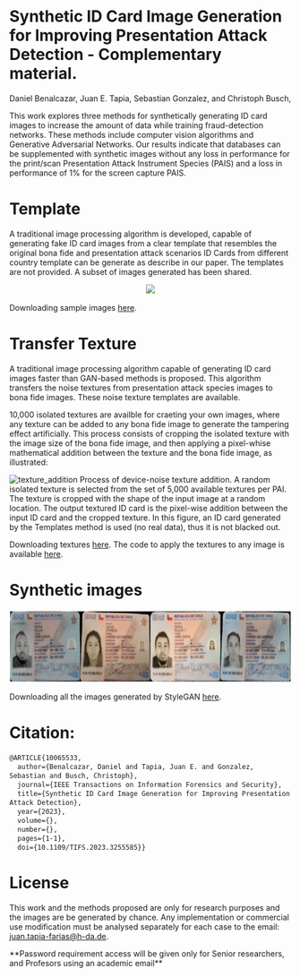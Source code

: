 # Synthetic ID Card Image Generation for Improving Presentation Attack Detection - Complementary material.
Daniel Benalcazar, Juan E. Tapia, Sebastian Gonzalez, and Christoph Busch,

This work explores three methods for synthetically generating ID card images to increase the amount of data while training fraud-detection networks. These methods include computer vision algorithms and Generative Adversarial Networks. Our results indicate that databases can be supplemented with synthetic images without any loss in performance for the print/scan Presentation Attack Instrument Species (PAIS) and a loss in
performance of 1% for the screen capture PAIS.

# Template
A traditional image processing algorithm is developed, capable of generating fake ID card images from a clear template that resembles the original bona fide and presentation attack scenarios ID Cards from different country template can be generate as describe in our paper. The templates are not provided. A subset of images generated has been shared.

<p align="center" width="100%">
    <img width="33%" src="https://user-images.githubusercontent.com/45126159/216764780-74f28fca-45d8-4881-ad63-7a1b483435df.gif">
</p>


Downloading sample images [here](https://www.dropbox.com/s/4lrxxe5ub4952li/templates-IDcard_v2.zip?dl=0).


# Transfer Texture
A traditional image processing algorithm capable of generating ID card images faster than GAN-based methods is proposed. This algorithm transfers the
noise textures from presentation attack species images to bona fide images. These noise texture templates are available.

10,000 isolated textures are availble for craeting your own images, where any texture can be added to any bona fide image to generate the tampering effect artificially. This process consists of cropping the isolated texture with the image size of the bona fide image, and then applying a pixel-whise mathematical addition between the texture and the bona fide image, as illustrated:

![texture_addition](https://user-images.githubusercontent.com/45126159/216760716-72550814-75d5-4982-be6d-79f336bb8099.png)
Process of device-noise texture addition. A random isolated texture is selected from the set of 5,000 available textures per PAI. The texture is cropped
with the shape of the input image at a random location. The output textured ID card is the pixel-wise addition between the input ID card and the cropped
texture. In this figure, an ID card generated by the Templates method is used (no real data), thus it is not blacked out.

Downloading textures [here](https://www.dropbox.com/s/t9ha0hgx0rsficc/textures-ID-Card.zip?dl=0).
The code to apply the textures to any image is available [here](https://github.com/dpbenalcazar/textures).

# Synthetic images
![alt text](./StyleGAN2.png?raw=true)

Downloading all the images generated by StyleGAN [here](https://www.dropbox.com/s/4lrxxe5ub4952li/templates-IDcard_v2.zip?dl=0).

# Citation:
```
@ARTICLE{10065533,
  author={Benalcazar, Daniel and Tapia, Juan E. and Gonzalez, Sebastian and Busch, Christoph},
  journal={IEEE Transactions on Information Forensics and Security}, 
  title={Synthetic ID Card Image Generation for Improving Presentation Attack Detection}, 
  year={2023},
  volume={},
  number={},
  pages={1-1},
  doi={10.1109/TIFS.2023.3255585}}

```

# License
This work and the methods proposed are only for research purposes and the images are be generated by chance. Any implementation or commercial use modification must be analysed separately for each case to the email: juan.tapia-farias@h-da.de.
<p>
**Password requirement access will be given only for Senior researchers, and Profesors using an academic email**
